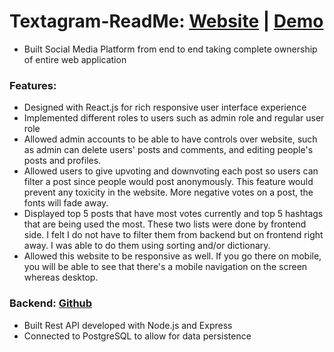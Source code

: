 # Textagram-ReadMe: [Website](https://textagram-one.vercel.app/) | [Demo](https://www.youtube.com/watch?v=4MbgWdafc6Y&t=6s&ab_channel=PassionateProgrammer)
- Built Social Media Platform from end to end taking complete ownership of entire web application

### Features:
- Designed with React.js for rich responsive user interface experience
- Implemented different roles to users such as admin role and regular user role
- Allowed admin accounts to be able to have controls over website, such as admin can delete users' posts and comments, and editing people's posts and profiles.
- Allowed users to give upvoting and downvoting each post so users can filter a post since people would post anonymously. This feature would prevent any toxicity in the website. More negative votes on a post, the fonts will fade away.
- Displayed top 5 posts that have most votes currently and top 5 hashtags that are being used the most. These two lists were done by frontend side. I felt I do not have to filter them from backend but on frontend right away. I was able to do them using sorting and/or dictionary. 
- Allowed this website to be responsive as well. If you go there on mobile, you will be able to see that there's a mobile navigation on the screen whereas desktop. 

### Backend: [Github](https://github.com/joowoonk/textagram-be/)
- Built Rest API developed with Node.js and Express
- Connected to PostgreSQL to allow for data persistence
